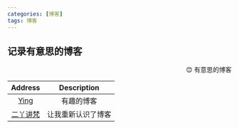 ```yaml
---
categories: [博客]
tags: 博客
---
```




## 记录有意思的博客

<p align="right">
😊 有意思的博客
</p>

|             Address              | Description |
|:--------------------------------:|:-----------:|
|   [Ying](https://izualzhy.cn/)   |    有趣的博客    |
| [二丫讲梵](https://wiki.eryajf.net/) |  让我重新认识了博客  |





